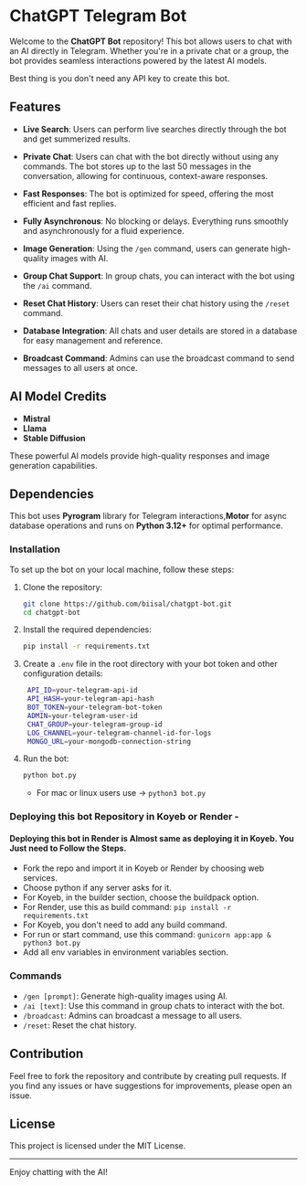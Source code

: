 # ChatGPT Telegram Bot

Welcome to the **ChatGPT Bot** repository! This bot allows users to chat with an AI directly in Telegram. Whether you're in a private chat or a group, the bot provides seamless interactions powered by the latest AI models.


Best thing is you don't need any API key to create this bot.

## Features

- **Live Search**: Users can perform live searches directly through the bot and get summerized results.

- **Private Chat**: Users can chat with the bot directly without using any commands. The bot stores up to the last 50 messages in the conversation, allowing for continuous, context-aware responses.
  
- **Fast Responses**: The bot is optimized for speed, offering the most efficient and fast replies.

- **Fully Asynchronous**: No blocking or delays. Everything runs smoothly and asynchronously for a fluid experience.

- **Image Generation**: Using the `/gen` command, users can generate high-quality images with AI.

- **Group Chat Support**: In group chats, you can interact with the bot using the `/ai` command.

- **Reset Chat History**: Users can reset their chat history using the `/reset` command.

- **Database Integration**: All chats and user details are stored in a database for easy management and reference.

- **Broadcast Command**: Admins can use the broadcast command to send messages to all users at once.

## AI Model Credits

- **Mistral**
- **Llama**
- **Stable Diffusion**

These powerful AI models provide high-quality responses and image generation capabilities.

## Dependencies

This bot uses **Pyrogram** library for Telegram interactions,**Motor** for async database operations and
runs on **Python 3.12+** for optimal performance.

### Installation

To set up the bot on your local machine, follow these steps:

1. Clone the repository:

   ```bash
   git clone https://github.com/biisal/chatgpt-bot.git
   cd chatgpt-bot
   ```

2. Install the required dependencies:

   ```bash
   pip install -r requirements.txt
   ```

3. Create a `.env` file in the root directory with your bot token and other configuration details:

   ```bash
    API_ID=your-telegram-api-id
    API_HASH=your-telegram-api-hash
    BOT_TOKEN=your-telegram-bot-token
    ADMIN=your-telegram-user-id
    CHAT_GROUP=your-telegram-group-id
    LOG_CHANNEL=your-telegram-channel-id-for-logs
    MONGO_URL=your-mongodb-connection-string
   ```

4. Run the bot:

   ```bash
   python bot.py
   ```
   - For mac or linux users use ->
   `python3 bot.py`

### Deploying this bot Repository in Koyeb or Render - 
#### Deploying this bot in Render is Almost same as deploying it in Koyeb. You Just need to Follow the Steps.

- Fork the repo and import it in Koyeb or Render by choosing web services.
- Choose python if any server asks for it.
- For Koyeb, in the builder section, choose the buildpack option.
- For Render, use this as build command: `pip install -r requirements.txt`
- For Koyeb, you don't need to add any build command.
- For run or start command, use this command: `gunicorn app:app & python3 bot.py`
- Add all env variables in environment variables section.


### Commands

- `/gen [prompt]`: Generate high-quality images using AI. 
- `/ai [text]`: Use this command in group chats to interact with the bot.
- `/broadcast`: Admins can broadcast a message to all users.
- `/reset`: Reset the chat history.

## Contribution

Feel free to fork the repository and contribute by creating pull requests. If you find any issues or have suggestions for improvements, please open an issue.

## License

This project is licensed under the MIT License.

---

Enjoy chatting with the AI!